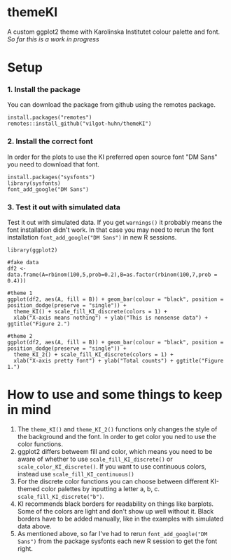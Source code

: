 # themeKI
A custom ggplot2 theme with Karolinska Institutet colour palette and font.
*So far this is a work in progress*

# Setup

### 1. Install the package
You can download the package from github using the remotes package.

```
install.packages("remotes")
remotes::install_github("vilgot-huhn/themeKI")
```

### 2. Install the correct font
In order for the plots to use the KI preferred open source font "DM Sans" you need to download that font.

```
install.packages("sysfonts")
library(sysfonts)
font_add_google("DM Sans")
```

### 3. Test it out with simulated data
Test it out with simulated data. If you get `warnings()` it probably means the font installation didn't work. In that case you may need to rerun the font installation `font_add_google("DM Sans")`  in new R sessions.

```
library(ggplot2)

#fake data
df2 <- data.frame(A=rbinom(100,5,prob=0.2),B=as.factor(rbinom(100,7,prob = 0.4)))

#theme 1
ggplot(df2, aes(A, fill = B)) + geom_bar(colour = "black", position = position_dodge(preserve = "single")) +
  theme_KI() + scale_fill_KI_discrete(colors = 1) +
  xlab("X-axis means nothing") + ylab("This is nonsense data") + ggtitle("Figure 2.")

#theme 2  
ggplot(df2, aes(A, fill = B)) + geom_bar(colour = "black", position = position_dodge(preserve = "single")) +
  theme_KI_2() + scale_fill_KI_discrete(colors = 1) +
  xlab("X-axis pretty font") + ylab("Total counts") + ggtitle("Figure 1.")
```

# How to use and some things to keep in mind
1. The `theme_KI()` and `theme_KI_2()` functions only changes the style of the background and the font. In order to get color you ned to use the color functions.
2. ggplot2 differs betweem fill and color, which means you need to be aware of whether to use `scale_fill_KI_discrete()` or `scale_color_KI_discrete()`. If you want to use continuous colors, instead use `scale_fill_KI_continuous()`
3. For the discrete color functions you can choose between different KI-themed color palettes by inputting a letter a, b, c. `scale_fill_KI_discrete("b")`.
4. KI recommends black borders for readability on things like barplots. Some of the colors are light and don't show up well without it. Black borders have to be added manually, like in the examples with simulated data above.
5. As mentioned above, so far I've had to rerun `font_add_google("DM Sans")` from the package sysfonts each new R session to get the font right.

